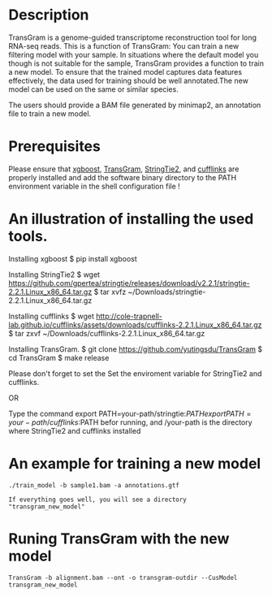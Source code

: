 Description
================

TransGram is a genome-guided transcriptome reconstruction tool for long RNA-seq reads.
This is a function of TransGram: You can train a new filtering model with your sample.
In situations where the default model you though is not suitable for the sample, TransGram provides a function to train a new model. 
To ensure that the trained model captures data features effectively, the data used for training should be well annotated.The new model 
can be used on the same or similar species.

The users should provide a BAM file generated by minimap2, an annotation file to train a new model.


Prerequisites
================

Please ensure that [xgboost][xgboost], [TransGram][TransGram], [StringTie2][StringTie2], and [cufflinks][cufflinks] are properly installed 
and add the software binary directory to the PATH environment variable in the shell configuration file
!

An illustration of installing the used tools.
================

Installing xgboost
          $ pip install xgboost

Installing StringTie2
          $ wget https://github.com/gpertea/stringtie/releases/download/v2.2.1/stringtie-2.2.1.Linux_x86_64.tar.gz
          $ tar xvfz ~/Downloads/stringtie-2.2.1.Linux_x86_64.tar.gz

Installing cufflinks
          $ wget http://cole-trapnell-lab.github.io/cufflinks/assets/downloads/cufflinks-2.2.1.Linux_x86_64.tar.gz
          $ tar zxvf ~/Downloads/cufflinks-2.2.1.Linux_x86_64.tar.gz

Installing TransGram.
          $ git clone https://github.com/yutingsdu/TransGram
          $ cd TransGram
          $ make release

Please don't forget to set the  Set the enviroment variable for StringTie2 and cufflinks.

OR

Type the command 
	export PATH=your-path/stringtie:$PATH
	export PATH=your-path/cufflinks:$PATH
befor running, and /your-path is the directory where StringTie2 and cufflinks installed

An example for training a new model
================
	./train_model -b sample1.bam -a annotations.gtf

	If everything goes well, you will see a directory "transgram_new_model"

Runing TransGram with the new model
================

	TransGram -b alignment.bam --ont -o transgram-outdir --CusModel transgram_new_model

[xgboost]: https://github.com/dmlc/xgboost
[TransGram]: https://github.com/yutingsdu/TransGram
[StringTie2]: https://github.com/skovaka/stringtie2 
[cufflinks]: http://cole-trapnell-lab.github.io/cufflinks/
